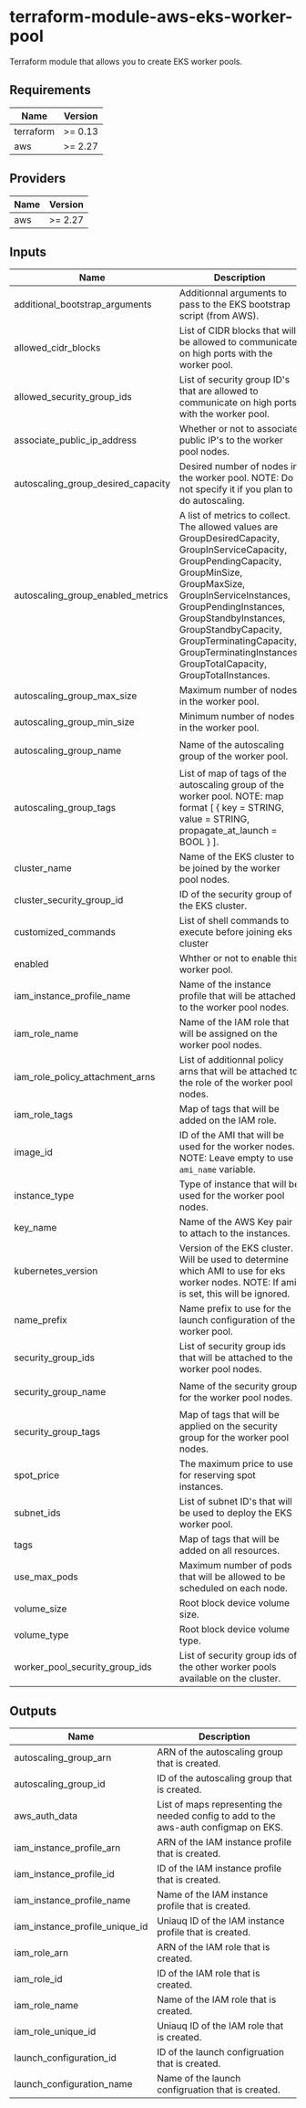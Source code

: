 # terraform-module-aws-eks-worker-pool

Terraform module that allows you to create EKS worker pools.

<!-- BEGINNING OF PRE-COMMIT-TERRAFORM DOCS HOOK -->
## Requirements

| Name | Version |
|------|---------|
| terraform | >= 0.13 |
| aws | >= 2.27 |

## Providers

| Name | Version |
|------|---------|
| aws | >= 2.27 |

## Inputs

| Name | Description | Type | Default | Required |
|------|-------------|------|---------|:--------:|
| additional\_bootstrap\_arguments | Additionnal arguments to pass to the EKS bootstrap script (from AWS). | `string` | `""` | no |
| allowed\_cidr\_blocks | List of CIDR blocks that will be allowed to communicate on high ports with the worker pool. | `list` | `[]` | no |
| allowed\_security\_group\_ids | List of security group ID's that are allowed to communicate on high ports with the worker pool. | `list` | `[]` | no |
| associate\_public\_ip\_address | Whether or not to associate public IP's to the worker pool nodes. | `bool` | `false` | no |
| autoscaling\_group\_desired\_capacity | Desired number of nodes in the worker pool. NOTE: Do not specify it if you plan to do autoscaling. | `number` | `null` | no |
| autoscaling\_group\_enabled\_metrics | A list of metrics to collect. The allowed values are GroupDesiredCapacity, GroupInServiceCapacity, GroupPendingCapacity, GroupMinSize, GroupMaxSize, GroupInServiceInstances, GroupPendingInstances, GroupStandbyInstances, GroupStandbyCapacity, GroupTerminatingCapacity, GroupTerminatingInstances, GroupTotalCapacity, GroupTotalInstances. | `list(string)` | `[]` | no |
| autoscaling\_group\_max\_size | Maximum number of nodes in the worker pool. | `number` | `10` | no |
| autoscaling\_group\_min\_size | Minimum number of nodes in the worker pool. | `number` | `2` | no |
| autoscaling\_group\_name | Name of the autoscaling group of the worker pool. | `string` | `"eks-worker-pool"` | no |
| autoscaling\_group\_tags | List of map of tags of the autoscaling group of the worker pool. NOTE: map format [ { key = STRING, value = STRING, propagate\_at\_launch = BOOL } ]. | `list` | `[]` | no |
| cluster\_name | Name of the EKS cluster to be joined by the worker pool nodes. | `string` | n/a | yes |
| cluster\_security\_group\_id | ID of the security group of the EKS cluster. | `string` | n/a | yes |
| customized\_commands | List of shell commands to execute before joining eks cluster | `string` | `""` | no |
| enabled | Whther or not to enable this worker pool. | `bool` | `true` | no |
| iam\_instance\_profile\_name | Name of the instance profile that will be attached to the worker pool nodes. | `string` | `"eks-worker-pool"` | no |
| iam\_role\_name | Name of the IAM role that will be assigned on the worker pool nodes. | `string` | `"eks-worker-pool"` | no |
| iam\_role\_policy\_attachment\_arns | List of additionnal policy arns that will be attached to the role of the worker pool nodes. | `list` | `[]` | no |
| iam\_role\_tags | Map of tags that will be added on the IAM role. | `map` | `{}` | no |
| image\_id | ID of the AMI that will be used for the worker nodes. NOTE: Leave empty to use `ami_name` variable. | `string` | `""` | no |
| instance\_type | Type of instance that will be used for the worker pool nodes. | `string` | `"t3.small"` | no |
| key\_name | Name of the AWS Key pair to attach to the instances. | `string` | `null` | no |
| kubernetes\_version | Version of the EKS cluster. Will be used to determine which AMI to use for eks worker nodes. NOTE: If ami is set, this will be ignored. | `string` | n/a | yes |
| name\_prefix | Name prefix to use for the launch configuration of the worker pool. | `string` | `"eks-worker-pool"` | no |
| security\_group\_ids | List of security group ids that will be attached to the worker pool nodes. | `list` | `[]` | no |
| security\_group\_name | Name of the security group for the worker pool nodes. | `string` | `"eks-worker-pool"` | no |
| security\_group\_tags | Map of tags that will be applied on the security group for the worker pool nodes. | `map` | `{}` | no |
| spot\_price | The maximum price to use for reserving spot instances. | `string` | `null` | no |
| subnet\_ids | List of subnet ID's that will be used to deploy the EKS worker pool. | `list` | n/a | yes |
| tags | Map of tags that will be added on all resources. | `map` | `{}` | no |
| use\_max\_pods | Maximum number of pods that will be allowed to be scheduled on each node. | `bool` | `false` | no |
| volume\_size | Root block device volume size. | `number` | `50` | no |
| volume\_type | Root block device volume type. | `string` | `"standard"` | no |
| worker\_pool\_security\_group\_ids | List of security group ids of the other worker pools available on the cluster. | `list` | `[]` | no |

## Outputs

| Name | Description |
|------|-------------|
| autoscaling\_group\_arn | ARN of the autoscaling group that is created. |
| autoscaling\_group\_id | ID of the autoscaling group that is created. |
| aws\_auth\_data | List of maps representing the needed config to add to the aws-auth configmap on EKS. |
| iam\_instance\_profile\_arn | ARN of the IAM instance profile that is created. |
| iam\_instance\_profile\_id | ID of the IAM instance profile that is created. |
| iam\_instance\_profile\_name | Name of the IAM instance profile that is created. |
| iam\_instance\_profile\_unique\_id | Uniauq ID of the IAM instance profile that is created. |
| iam\_role\_arn | ARN of the IAM role that is created. |
| iam\_role\_id | ID of the IAM role that is created. |
| iam\_role\_name | Name of the IAM role that is created. |
| iam\_role\_unique\_id | Uniauq ID of the IAM role that is created. |
| launch\_configuration\_id | ID of the launch configruation that is created. |
| launch\_configuration\_name | Name of the launch configruation that is created. |

<!-- END OF PRE-COMMIT-TERRAFORM DOCS HOOK -->

